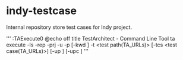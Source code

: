 # indy-testcase
Internal repository store test cases for Indy project.

'''
:TAExecute0
@echo off 
title TestArchitect - Command Line Tool 
ta execute -ls <machine name:port> -rep <repository name> -prj <project name> 
-u <username> -p <password> [-kwd <keywords variation>]
-t <test path(TA_URLs)> [-tcs <test case(TA_URLs)>]
[-up <upload to repository>] [-upc <upload conditions>]
'''
